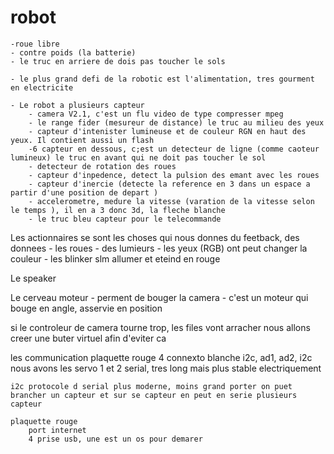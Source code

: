 # robot
    -roue libre 
    - contre poids (la batterie)
    - le truc en arriere de dois pas toucher le sols

    - le plus grand defi de la robotic est l'alimentation, tres gourment en electricite 

    - Le robot a plusieurs capteur 
        - camera V2.1, c'est un flu video de type compresser mpeg
        - le range fider (mesureur de distance) le truc au milieu des yeux
        - capteur d'intenister lumineuse et de couleur RGN en haut des yeux. Il contient aussi un flash 
        -6 capteur en dessous, c;est un detecteur de ligne (comme caoteur lumineux) le truc en avant qui ne doit pas toucher le sol
        - detecteur de rotation des roues 
        - capteur d'inpedence, detect la pulsion des emant avec les roues
        - capteur d'inercie (detecte la reference en 3 dans un espace a partir d'une position de depart )
        - accelerometre, medure la vitesse (varation de la vitesse selon le temps ), il en a 3 donc 3d, la fleche blanche 
        - le truc bleu capteur pour le telecommande

Les actionnaires
    se sont les choses qui nous donnes du feetback, des donnees 
        - les roues
        - des lumieurs
            - les yeux (RGB) ont peut changer la couleur
            - les blinker slm allumer et eteind en rouge

Le speaker 

Le cerveau moteur
    - perment de bouger la camera 
    - c'est un moteur qui bouge en angle, asservie en position

si le controleur de camera tourne trop, les files vont arracher nous allons creer une buter virtuel afin d'eviter ca 

les communication
    plaquette rouge 4 connexto blanche i2c, ad1, ad2, i2c
    nous avons les servo 1 et 2
    serial, tres long mais plus stable electriquement 

    i2c protocole d serial plus moderne, moins grand porter on puet brancher un capteur et sur se capteur en peut en serie plusieurs capteur

    plaquette rouge
        port internet
        4 prise usb, une est un os pour demarer 

       